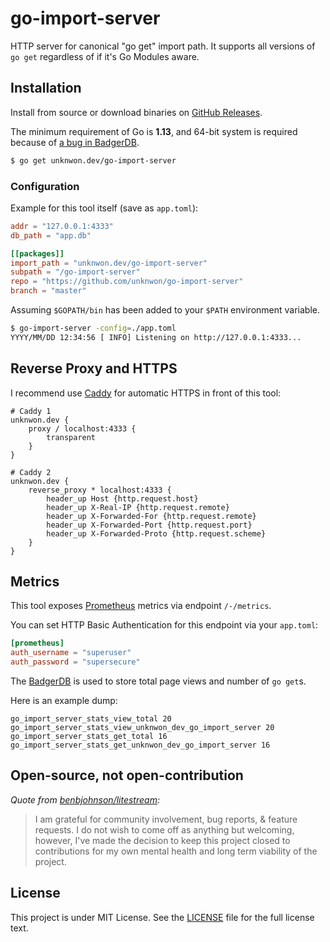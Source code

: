 # go-import-server

HTTP server for canonical "go get" import path. It supports all versions of `go get` regardless of if it's Go Modules aware.

## Installation

Install from source or download binaries on [GitHub Releases](https://github.com/unknwon/go-import-server/releases).

The minimum requirement of Go is **1.13**, and 64-bit system is required because of [a bug in BadgerDB](https://github.com/dgraph-io/badger/issues/953).

```sh
$ go get unknwon.dev/go-import-server
```

### Configuration

Example for this tool itself (save as `app.toml`):

```toml
addr = "127.0.0.1:4333"
db_path = "app.db"

[[packages]]
import_path = "unknwon.dev/go-import-server"
subpath = "/go-import-server"
repo = "https://github.com/unknwon/go-import-server"
branch = "master"
```

Assuming `$GOPATH/bin` has been added to your `$PATH` environment variable.

```sh
$ go-import-server -config=./app.toml
YYYY/MM/DD 12:34:56 [ INFO] Listening on http://127.0.0.1:4333...
```

## Reverse Proxy and HTTPS

I recommend use [Caddy](https://caddyserver.com) for automatic HTTPS in front of this tool:

```caddyfile
# Caddy 1
unknwon.dev {
    proxy / localhost:4333 {
        transparent
    }
}

# Caddy 2
unknwon.dev {
    reverse_proxy * localhost:4333 {
        header_up Host {http.request.host}
        header_up X-Real-IP {http.request.remote}
        header_up X-Forwarded-For {http.request.remote}
        header_up X-Forwarded-Port {http.request.port}
        header_up X-Forwarded-Proto {http.request.scheme}
    }
}
```

## Metrics

This tool exposes [Prometheus](https://prometheus.io/) metrics via endpoint `/-/metrics`.

You can set HTTP Basic Authentication for this endpoint via your `app.toml`:

```toml
[prometheus]
auth_username = "superuser"
auth_password = "supersecure"
```

The [BadgerDB](https://github.com/dgraph-io/badger) is used to store total page views and number of `go get`s.

Here is an example dump:

```
go_import_server_stats_view_total 20
go_import_server_stats_view_unknwon_dev_go_import_server 20
go_import_server_stats_get_total 16
go_import_server_stats_get_unknwon_dev_go_import_server 16
```

## Open-source, not open-contribution

_Quote from [benbjohnson/litestream](https://github.com/benbjohnson/litestream#open-source-not-open-contribution):_

> I am grateful for community involvement, bug reports, & feature requests. I do not wish to come off as anything but welcoming, however, I've made the decision to keep this project closed to contributions for my own mental health and long term viability of the project.

## License

This project is under MIT License. See the [LICENSE](LICENSE) file for the full license text.
